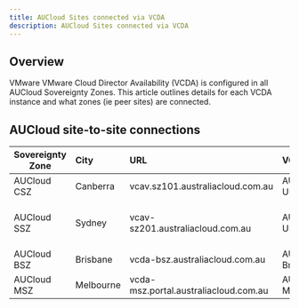 ```yaml
---
title: AUCloud Sites connected via VCDA
description: AUCloud Sites connected via VCDA
---
```


## Overview

VMware VMware Cloud Director Availability (VCDA) is configured in all AUCloud Sovereignty Zones.  This article outlines details for each VCDA instance and what zones (ie peer sites) are connected.

## AUCloud site-to-site connections

| Sovereignty Zone | City | URL | VCDA Site Name | Connected Peer Site(s) |
| --- | :-- | :-- | :-- | :-- |
| AUCloud CSZ | Canberra | vcav.sz101.australiacloud.com.au | AUC_CDC_Fysh1-UP-Prod-01 | AUC_CDC_ECrk1-UP-Prod-01 |
| AUCloud SSZ | Sydney | vcav-sz201.australiacloud.com.au | AUC_CDC_ECrk1-UP-Prod-01 | AUC_CDC_Fysh1-UP-Prod-01<br/>AUC-NDC-Brisbane |
| AUCloud BSZ | Brisbane | vcda-bsz.australiacloud.com.au | AUC-NDC-Brisbane | AUC_CDC_ECrk1-UP-Prod-01 |
| AUCloud MSZ | Melbourne | vcda-msz.portal.australiacloud.com.au | AUC-NDC-Melbourne | *future site* |
